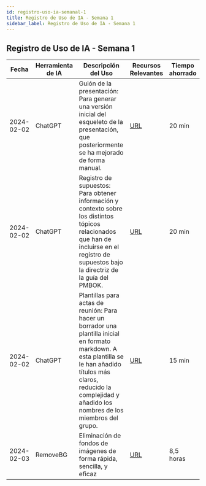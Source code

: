 ```yaml
---
id: registro-uso-ia-semanal-1
title: Registro de Uso de IA - Semana 1
sidebar_label: Registro de Uso de IA - Semana 1
---
```


## Registro de Uso de IA - Semana 1

| Fecha       | Herramienta de IA | Descripción del Uso | Recursos Relevantes | Tiempo ahorrado |
|-------------|-------------------|----------------------|---------------------|----------------|
| 2024-02-02  | ChatGPT           | Guión de la presentación: Para generar una versión inicial del esqueleto de la presentación, que posteriormente se ha mejorado de forma manual. | [URL](https://chat.openai.com/share/152f4ca1-9a59-488b-9c53-b92659529f90) | 20 min |
| 2024-02-02  | ChatGPT | Registro de supuestos: Para obtener información y contexto sobre los distintos tópicos relacionados que han de incluirse en el registro de supuestos bajo la directriz de la guía del PMBOK. | [URL](https://chat.openai.com/share/be562ef7-8966-46cc-b315-88f1f19d8f68) | 20 min |
| 2024-02-02  | ChatGPT | Plantillas para actas de reunión: Para hacer un borrador una plantilla inicial en formato markdown. A esta plantilla se le han añadido títulos más claros, reducido la complejidad y añadido los nombres de los miembros del grupo. | [URL](https://chat.openai.com/share/9c2e4046-c07a-4144-a10b-83a843f21f78) | 15 min |
| 2024-02-03    | RemoveBG |  Eliminación de fondos de imágenes de forma rápida, sencilla, y eficaz | [URL](https://www.remove.bg) | 8,5 horas |
